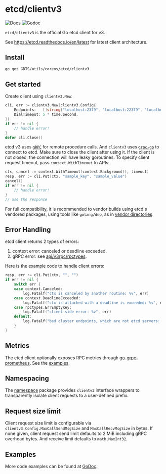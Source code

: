 # etcd/clientv3

[![Docs](https://readthedocs.org/projects/etcd/badge/?version=latest&style=flat-square)](https://etcd.readthedocs.io/en/latest/?badge=latest)
[![Godoc](https://img.shields.io/badge/go-documentation-blue.svg?style=flat-square)](https://godoc.org/GDTS/utils/coreos/etcd/clientv3)

`etcd/clientv3` is the official Go etcd client for v3.

See https://etcd.readthedocs.io/en/latest for latest client architecture.

## Install

```bash
go get GDTS/utils/coreos/etcd/clientv3
```

## Get started

Create client using `clientv3.New`:

```go
cli, err := clientv3.New(clientv3.Config{
	Endpoints:   []string{"localhost:2379", "localhost:22379", "localhost:32379"},
	DialTimeout: 5 * time.Second,
})
if err != nil {
	// handle error!
}
defer cli.Close()
```

etcd v3 uses [`gRPC`](http://www.grpc.io) for remote procedure calls. And `clientv3` uses
[`grpc-go`](https://github.com/grpc/grpc-go) to connect to etcd. Make sure to close the client after using it.
If the client is not closed, the connection will have leaky goroutines. To specify client request timeout,
pass `context.WithTimeout` to APIs:

```go
ctx, cancel := context.WithTimeout(context.Background(), timeout)
resp, err := cli.Put(ctx, "sample_key", "sample_value")
cancel()
if err != nil {
    // handle error!
}
// use the response
```

For full compatibility, it is recommended to vendor builds using etcd's vendored packages, using tools like `golang/dep`, as in [vendor directories](https://golang.org/cmd/go/#hdr-Vendor_Directories).

## Error Handling

etcd client returns 2 types of errors:

1. context error: canceled or deadline exceeded.
2. gRPC error: see [api/v3rpc/rpctypes](https://godoc.org/GDTS/utils/coreos/etcd/etcdserver/api/v3rpc/rpctypes).

Here is the example code to handle client errors:

```go
resp, err := cli.Put(ctx, "", "")
if err != nil {
	switch err {
	case context.Canceled:
		log.Fatalf("ctx is canceled by another routine: %v", err)
	case context.DeadlineExceeded:
		log.Fatalf("ctx is attached with a deadline is exceeded: %v", err)
	case rpctypes.ErrEmptyKey:
		log.Fatalf("client-side error: %v", err)
	default:
		log.Fatalf("bad cluster endpoints, which are not etcd servers: %v", err)
	}
}
```

## Metrics

The etcd client optionally exposes RPC metrics through [go-grpc-prometheus](https://github.com/grpc-ecosystem/go-grpc-prometheus). See the [examples](https://GDTS/utils/coreos/etcd/blob/master/clientv3/example_metrics_test.go).

## Namespacing

The [namespace](https://godoc.org/GDTS/utils/coreos/etcd/clientv3/namespace) package provides `clientv3` interface wrappers to transparently isolate client requests to a user-defined prefix.

## Request size limit

Client request size limit is configurable via `clientv3.Config.MaxCallSendMsgSize` and `MaxCallRecvMsgSize` in bytes. If none given, client request send limit defaults to 2 MiB including gRPC overhead bytes. And receive limit defaults to `math.MaxInt32`.

## Examples

More code examples can be found at [GoDoc](https://godoc.org/GDTS/utils/coreos/etcd/clientv3).
